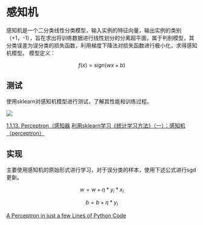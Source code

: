 # 感知机

感知机是一个二分类线性分类模型，输入实例的特征向量，输出实例的类别（+1，-1），旨在求出将训练数据进行线性划分的分离超平面，属于判别模型，其分类误差为误分类的损失函数，利用梯度下降法对损失函数进行极小化，求得感知机模型。
模型定义：

$$f(x)=sign(wx+b)$$

## 测试

使用sklearn对感知机模型进行测试，了解其性能和训练过程。

![](http://chenguanfuqq.gitee.io/tuquan/img_2018_3/perceptron_sklearn.png)

[1.1.13. Perceptron（感知器](http://sklearn.apachecn.org/cn/0.19.0/modules/linear_model.html#perceptron)
[利用sklearn学习《统计学习方法》（一）：感知机（perceptron）](https://zhuanlan.zhihu.com/p/27152953)

## 实现

主要使用感知机的原始形式进行学习，对于误分类的样本，使用下述公式进行sgd更新。

$$w=w+\eta*y_i*x_i$$

$$b=b+\eta*y_i$$

[A Perceptron in just a few Lines of Python Code](https://maviccprp.github.io/a-perceptron-in-just-a-few-lines-of-python-code/)
